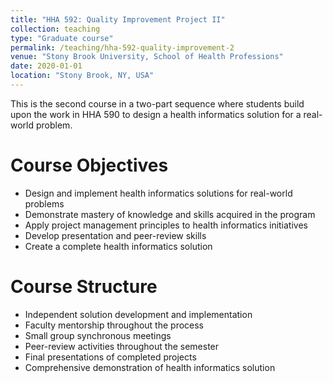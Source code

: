 ```yaml
---
title: "HHA 592: Quality Improvement Project II"
collection: teaching
type: "Graduate course"
permalink: /teaching/hha-592-quality-improvement-2
venue: "Stony Brook University, School of Health Professions"
date: 2020-01-01
location: "Stony Brook, NY, USA"
---
```


This is the second course in a two-part sequence where students build upon the work in HHA 590 to design a health informatics solution for a real-world problem.

Course Objectives
======
* Design and implement health informatics solutions for real-world problems
* Demonstrate mastery of knowledge and skills acquired in the program
* Apply project management principles to health informatics initiatives
* Develop presentation and peer-review skills
* Create a complete health informatics solution

Course Structure
======
* Independent solution development and implementation
* Faculty mentorship throughout the process
* Small group synchronous meetings
* Peer-review activities throughout the semester
* Final presentations of completed projects
* Comprehensive demonstration of health informatics solution
